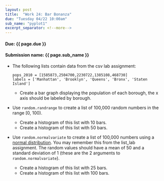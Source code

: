 ```yaml
---
layout: post
title:  "Work 24: Bar Bonanza"
due: "Tuesday 04/22 10:00am"
sub_name: "pyplot1"
excerpt_separator: <!--more-->
---
```


#### Due: {{ page.due }}

#### Submission name: {{ page.sub_name }}
<!--more-->

* The following lists contain data from the csv lab assignment:
    ```
    pops_2010 = [1585873,2504700,2230722,1385108,468730]
    labels = ['Manhattan', 'Brooklyn', 'Queens', 'Bronx', 'Staten Island']
    ```
  * Create a bar graph displaying the population of each borough, the x axis should be labeled by borough.

* Use `random.randrange` to create a list of 100,000 random numbers in the range [0, 100).
  * Create a histogram of this list with 10 bars.
  * Create a histogram of this list with 50 bars.

* Use `random.normalvariate` to create a list of 100,000 numbers using a [normal distribution](https://www.mathsisfun.com/data/standard-normal-distribution.html). You may remember this from the list_lab assignment. The random values should have a mean of 50 and a standard deviation of 1 (these are the 2 arguments to `random.normalvariate`).
  * Create a histogram of this list with 25 bars.
  * Create a histogram of this list with 100 bars.

